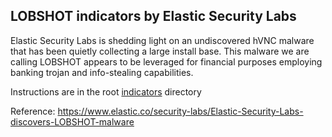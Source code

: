 ## LOBSHOT indicators by Elastic Security Labs

Elastic Security Labs is shedding light on an undiscovered hVNC malware that has been quietly collecting a large install base. This malware we are calling LOBSHOT appears to be leveraged for financial purposes employing banking trojan and info-stealing capabilities.

Instructions are in the root [indicators](../README.md) directory

Reference: https://www.elastic.co/security-labs/Elastic-Security-Labs-discovers-LOBSHOT-malware